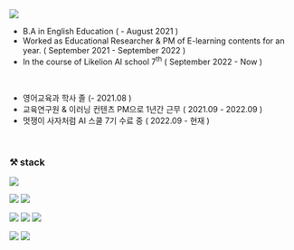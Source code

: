 <img src="https://capsule-render.vercel.app/api?type=waving&color=6FC7E1&height=200&section=header&text=Overview_on_Eve&fontSize=30&fontAlignY=40"/>

* B.A in English Education ( - August 2021 )
* Worked as Educational Researcher & PM of E-learning contents for an year. ( September 2021 - September 2022 )
* In the course of Likelion AI school 7<sup>th</sup> ( September 2022 - Now )

<br> 

* 영어교육과 학사 졸 (- 2021.08 )
* 교육연구원 & 이러닝 컨텐츠 PM으로 1년간 근무 ( 2021.09 - 2022.09 )
* 멋쟁이 사자처럼 AI 스쿨 7기 수료 중 ( 2022.09 - 현재 )

<br>

### ⚒️ stack

<img src="https://img.shields.io/badge/MySql-4479A1?style=flat&logo=mysql&logoColor=white"/>

<img src="https://img.shields.io/badge/Matplotlib-EF2D5E?style=flat&logo=python&logoColor=white"/> <img src="https://img.shields.io/badge/Seaborn-0094F5?style=flat&logo=python&logoColor=white"/> 

<img src="https://img.shields.io/badge/Python-3776AB?style=flat&logo=python&logoColor=white"/> <img src="https://img.shields.io/badge/Numpy-013243?style=flat&logo=numpy&logoColor=white"/> <img src="https://img.shields.io/badge/Pandas-150458?style=flat&logo=pandas&logoColor=white"/> 

<img src="https://img.shields.io/badge/Tensorflow-FF6F00?style=flat&logo=tensorflow&logoColor=white"/> <img src="https://img.shields.io/badge/Konlpy-ED1C24?style=flat&logo=python&logoColor=white"/>
